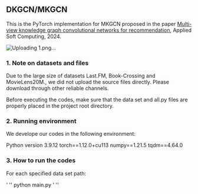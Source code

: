 ## DKGCN/MKGCN
This is the PyTorch implementation for MKGCN proposed in the paper [Multi-view knowledge graph convolutional networks for recommendation](https://www.sciencedirect.com/science/article/abs/pii/S1568494624014078), Applied Soft Computing, 2024.

![Uploading 1.png…]()

### 1. Note on datasets and files
Due to the large size of datasets Last.FM, Book-Crossing and MovieLens20M., we did not upload the source files directly. Please download through other reliable channels.

Before executing the codes, make sure that the data set and all.py files are properly placed in the project root directory.

### 2. Running environment
We develope our codes in the following environment:

  Python version 3.9.12
  torch==1.12.0+cu113
  numpy==1.21.5
  tqdm==4.64.0

### 3. How to run the codes
For each specified data set path:

' ''
  python main.py 
' ''



